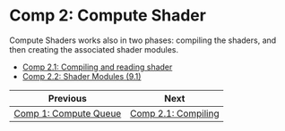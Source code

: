 # **Comp 2: Compute Shader**

Compute Shaders works also in two phases: compiling the shaders, and then creating the associated shader modules.
 - [Comp 2.1: Compiling and reading shader](comp2_1_compiling_and_reading_shaders.md)
 - [Comp 2.2: Shader Modules (9.1)](comp2_2_shader_module.md)

| Previous | Next |
|---|---|
| [Comp 1: Compute Queue](comp1_compute_queue.md) | [Comp 2.1: Compiling](comp2_1_compiling.md) |